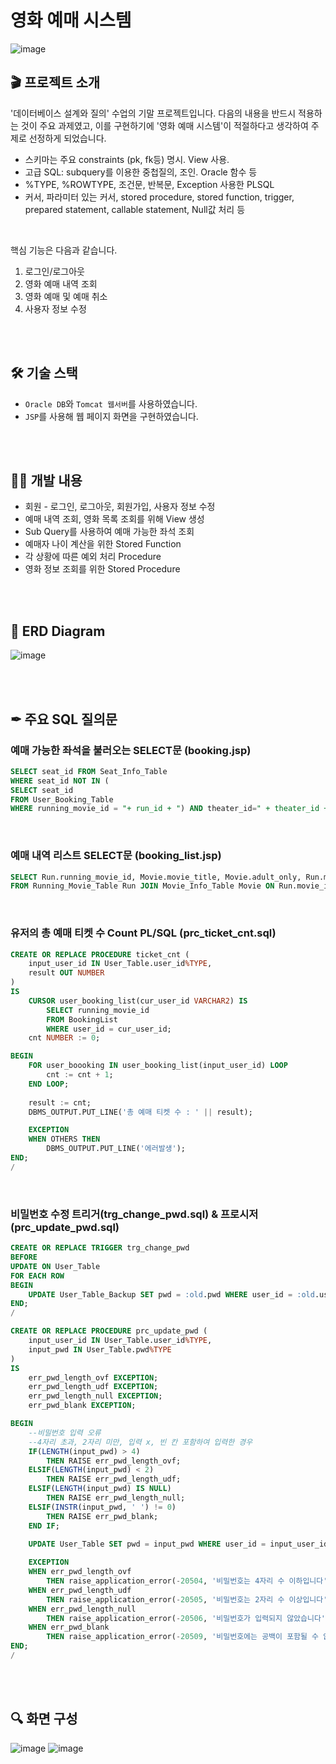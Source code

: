 # 영화 예매 시스템
![image](https://user-images.githubusercontent.com/78673570/181481221-26b8e202-91f0-4250-8235-f1a62b5d42f0.png)

## 🎬 프로젝트 소개
'데이터베이스 설계와 질의' 수업의 기말 프로젝트입니다. 다음의 내용을 반드시 적용하는 것이 주요 과제였고, 이를 구현하기에 '영화 예매 시스템'이 적절하다고 생각하여 주제로 선정하게 되었습니다.

- 스키마는 주요 constraints (pk, fk등) 명시. View 사용.
- 고급 SQL: subquery를 이용한 중첩질의, 조인. Oracle 함수 등
- %TYPE, %ROWTYPE, 조건문, 반복문, Exception 사용한 PLSQL
- 커서, 파라미터 있는 커서, stored procedure, stored function, trigger, prepared statement, callable statement, Null값 처리 등

<br>

핵심 기능은 다음과 같습니다.
1. 로그인/로그아웃
2. 영화 예매 내역 조회
3. 영화 예매 및 예매 취소
4. 사용자 정보 수정

<br><br>

## 🛠 기술 스택
- `Oracle DB`와 `Tomcat 웹서버`를 사용하였습니다.
- `JSP`를 사용해 웹 페이지 화면을 구현하였습니다.

<br><br>

## 👩‍💻 개발 내용
- 회원 - 로그인, 로그아웃, 회원가입, 사용자 정보 수정
- 예매 내역 조회, 영화 목록 조회를 위해 View 생성
- Sub Query를 사용하여 예매 가능한 좌석 조회
- 예매자 나이 계산을 위한 Stored Function
- 각 상황에 따른 예외 처리 Procedure
- 영화 정보 조회를 위한 Stored Procedure

<br><br>

## 💾 ERD Diagram
![image](https://user-images.githubusercontent.com/78673570/181481818-42bd918e-c668-4515-af12-f4d94df4cca1.png)

<br><br>

## ✒ 주요 SQL 질의문
### 예매 가능한 좌석을 불러오는 SELECT문 (booking.jsp)
```sql
SELECT seat_id FROM Seat_Info_Table
WHERE seat_id NOT IN (
SELECT seat_id
FROM User_Booking_Table
WHERE running_movie_id = "+ run_id + ") AND theater_id=" + theater_id + " ORDER BY seat_id";
```

<br>

### 예매 내역 리스트 SELECT문 (booking_list.jsp)
```sql
SELECT Run.running_movie_id, Movie.movie_title, Movie.adult_only, Run.movie_date, Run.start_time, Run.end_time
FROM Running_Movie_Table Run JOIN Movie_Info_Table Movie ON Run.movie_id = Movie.movie_id;
```

<br>

### 유저의 총 예매 티켓 수 Count PL/SQL (prc_ticket_cnt.sql)
```sql
CREATE OR REPLACE PROCEDURE ticket_cnt (
	input_user_id IN User_Table.user_id%TYPE,
	result OUT NUMBER
)
IS
	CURSOR user_booking_list(cur_user_id VARCHAR2) IS
		SELECT running_movie_id
		FROM BookingList
		WHERE user_id = cur_user_id;
	cnt NUMBER := 0;

BEGIN
	FOR user_boooking IN user_booking_list(input_user_id) LOOP
		cnt := cnt + 1;
	END LOOP;
	
	result := cnt;
	DBMS_OUTPUT.PUT_LINE('총 예매 티켓 수 : ' || result);

	EXCEPTION
	WHEN OTHERS THEN
		DBMS_OUTPUT.PUT_LINE('에러발생');
END;
/

```

<br>

### 비밀번호 수정 트리거(trg_change_pwd.sql) & 프로시저(prc_update_pwd.sql)
```sql
CREATE OR REPLACE TRIGGER trg_change_pwd
BEFORE
UPDATE ON User_Table
FOR EACH ROW
BEGIN
	UPDATE User_Table_Backup SET pwd = :old.pwd WHERE user_id = :old.user_id;
END;
/

```
```sql
CREATE OR REPLACE PROCEDURE prc_update_pwd (
	input_user_id IN User_Table.user_id%TYPE,
	input_pwd IN User_Table.pwd%TYPE
)
IS
	err_pwd_length_ovf EXCEPTION;
	err_pwd_length_udf EXCEPTION;
	err_pwd_length_null EXCEPTION;
	err_pwd_blank EXCEPTION;

BEGIN
	--비밀번호 입력 오류
	--4자리 초과, 2자리 미만, 입력 x, 빈 칸 포함하여 입력한 경우 
	IF(LENGTH(input_pwd) > 4) 
		THEN RAISE err_pwd_length_ovf;
	ELSIF(LENGTH(input_pwd) < 2) 
		THEN RAISE err_pwd_length_udf;
	ELSIF(LENGTH(input_pwd) IS NULL) 
		THEN RAISE err_pwd_length_null;
	ELSIF(INSTR(input_pwd, ' ') != 0)
		THEN RAISE err_pwd_blank;
	END IF;

	UPDATE User_Table SET pwd = input_pwd WHERE user_id = input_user_id;
	
	EXCEPTION
	WHEN err_pwd_length_ovf
		THEN raise_application_error(-20504, '비밀번호는 4자리 수 이하입니다');
	WHEN err_pwd_length_udf
		THEN raise_application_error(-20505, '비밀번호는 2자리 수 이상입니다');
	WHEN err_pwd_length_null
		THEN raise_application_error(-20506, '비밀번호가 입력되지 않았습니다');
	WHEN err_pwd_blank
		THEN raise_application_error(-20509, '비밀번호에는 공백이 포함될 수 없습니다');
END;
/

```

<br><br>

## 🔍 화면 구성
![image](https://user-images.githubusercontent.com/78673570/181482567-b32ed4f7-88da-4515-b42b-4eebe76a1cad.png)
![image](https://user-images.githubusercontent.com/78673570/181482574-e929cc3f-8a70-4ecb-ae59-93fb76971938.png)

